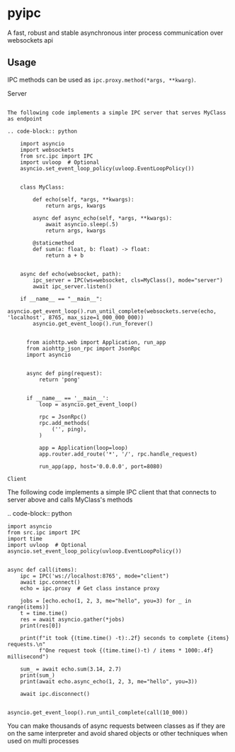 # pyipc
A fast, robust and stable asynchronous inter process communication over websockets api

Usage
-----

IPC methods can be used as ``ipc.proxy.method(*args, **kwarg)``.

Server
~~~~~~

The following code implements a simple IPC server that serves MyClass as endpoint

.. code-block:: python

    import asyncio
    import websockets
    from src.ipc import IPC
    import uvloop  # Optional
    asyncio.set_event_loop_policy(uvloop.EventLoopPolicy())
    
    
    class MyClass:
    
        def echo(self, *args, **kwargs):
            return args, kwargs
    
        async def async_echo(self, *args, **kwargs):
            await asyncio.sleep(.5)
            return args, kwargs
    
        @staticmethod
        def sum(a: float, b: float) -> float:
            return a + b
    
    
    async def echo(websocket, path):
        ipc_server = IPC(ws=websocket, cls=MyClass(), mode="server")
        await ipc_server.listen()
    
    if __name__ == "__main__":
        asyncio.get_event_loop().run_until_complete(websockets.serve(echo, 'localhost', 8765, max_size=1_000_000_000))
        asyncio.get_event_loop().run_forever()
    
    
      from aiohttp.web import Application, run_app
      from aiohttp_json_rpc import JsonRpc
      import asyncio
    
    
      async def ping(request):
          return 'pong'
    
    
      if __name__ == '__main__':
          loop = asyncio.get_event_loop()
    
          rpc = JsonRpc()
          rpc.add_methods(
              ('', ping),
          )
    
          app = Application(loop=loop)
          app.router.add_route('*', '/', rpc.handle_request)
    
          run_app(app, host='0.0.0.0', port=8080)

Client
~~~~~~

The following code implements a simple IPC client that that connects to server above and calls MyClass's methods

.. code-block:: python

    import asyncio
    from src.ipc import IPC
    import time
    import uvloop  # Optional
    asyncio.set_event_loop_policy(uvloop.EventLoopPolicy())
    
    
    async def call(items):
        ipc = IPC('ws://localhost:8765', mode="client")
        await ipc.connect()
        echo = ipc.proxy  # Get class instance proxy
    
        jobs = [echo.echo(1, 2, 3, me="hello", you=3) for _ in range(items)]
        t = time.time()
        res = await asyncio.gather(*jobs)
        print(res[0])
    
        print(f"it took {(time.time() -t):.2f} seconds to complete {items} requests.\n"
              f"One request took {(time.time()-t) / items * 1000:.4f} millisecond")
    
        sum_ = await echo.sum(3.14, 2.7)
        print(sum_)
        print(await echo.async_echo(1, 2, 3, me="hello", you=3))
    
        await ipc.disconnect()
    
    
    asyncio.get_event_loop().run_until_complete(call(10_000))

You can make thousands of async requests between classes as if they are on the same interpreter and avoid
shared objects or other techniques when used on multi processes